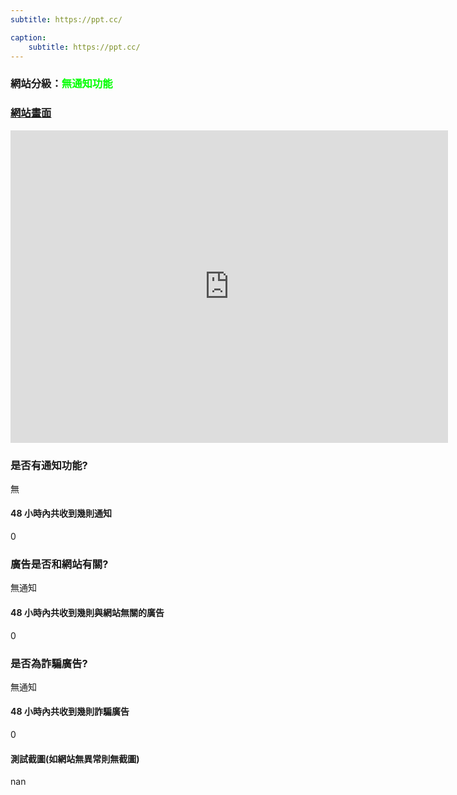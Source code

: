 ```yaml
---
subtitle: https://ppt.cc/

caption:
	subtitle: https://ppt.cc/
---
```


<h3>網站分級：<font color="#00FF00">無通知功能</font></h3>

### [網站畫面](https://ppt.cc/)
<embed src="https://web.archive.org/web/https://ppt.cc/" style="width:700px; height: 500px;">

### 是否有通知功能?
無

#### 48 小時內共收到幾則通知
0

### 廣告是否和網站有關?
無通知

#### 48 小時內共收到幾則與網站無關的廣告
0

### 是否為詐騙廣告?
無通知

#### 48 小時內共收到幾則詐騙廣告
0

#### 測試截圖(如網站無異常則無截圖)
nan

